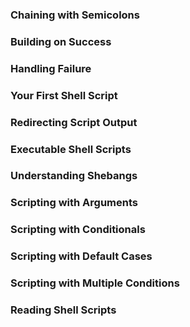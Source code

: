 ### Chaining with Semicolons

### Building on Success

### Handling Failure

### Your First Shell Script

### Redirecting Script Output

### Executable Shell Scripts

### Understanding Shebangs

### Scripting with Arguments

### Scripting with Conditionals

### Scripting with Default Cases

### Scripting with Multiple Conditions

### Reading Shell Scripts
